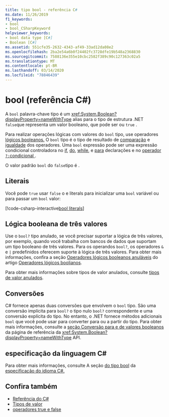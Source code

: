 ```yaml
---
title: tipo bool - referência C#
ms.date: 11/26/2019
f1_keywords:
- bool
- bool_CSharpKeyword
helpviewer_keywords:
- bool data type [C#]
- Boolean [C#]
ms.assetid: 551cfe35-2632-4343-af49-33ad12da08e2
ms.openlocfilehash: 2ba2e54a6b0f24402fc3728dfe19b548a2368830
ms.sourcegitcommit: 7588136e355e10cbc2582f389c90c127363c02a5
ms.translationtype: MT
ms.contentlocale: pt-BR
ms.lasthandoff: 03/14/2020
ms.locfileid: "78846439"
---
```

# <a name="bool-c-reference"></a>bool (referência C#)

A `bool` palavra-chave tipo é um <xref:System.Boolean?displayProperty=nameWithType> alias para o tipo de estrutura .NET `false`que representa um valor booleano, que pode ser ou `true` .

Para realizar operações lógicas com valores do `bool` tipo, use operadores [lógicos booleanos.](../operators/boolean-logical-operators.md) O `bool` tipo é o tipo de resultado de [comparação](../operators/comparison-operators.md) e [igualdade](../operators/equality-operators.md) dos operadores. Uma `bool` expressão pode ser uma expressão condicional controladora no [if](../keywords/if-else.md), [do](../keywords/do.md), [while](../keywords/while.md), e [para](../keywords/for.md) declarações e no [operador `?:`condicional ](../operators/conditional-operator.md).

O valor padrão `bool` do `false`tipo é .

## <a name="literals"></a>Literais

Você pode `true` usar `false` o e literals para inicializar uma `bool` variável ou para passar um `bool` valor:

[!code-csharp-interactive[bool literals](snippets/BoolType.cs#Literals)]

## <a name="three-valued-boolean-logic"></a>Lógica booleana de três valores

Use o `bool?` tipo anulado, se você precisar suportar a lógica de três valores, por exemplo, quando você trabalha com bancos de dados que suportam um tipo booleano de três valores. Para os operandos `bool?`, os operadores `&` e `|` predefinidos oferecem suporte à lógica de três valores. Para obter mais informações, confira a seção [Operadores lógicos booleanos anuláveis](../operators/boolean-logical-operators.md#nullable-boolean-logical-operators) do artigo [Operadores lógicos boolianos](../operators/boolean-logical-operators.md).

Para obter mais informações sobre tipos de valor anulados, consulte [tipos de valor anulados](nullable-value-types.md).

## <a name="conversions"></a>Conversões

C# fornece apenas duas conversões que envolvem o `bool` tipo. São uma conversão implícita para `bool?` o tipo nulo `bool?` correspondente e uma conversão explícita do tipo. No entanto, o .NET fornece métodos adicionais `bool` que você pode usar para converter para ou a partir do tipo. Para obter mais informações, consulte a [seção Conversão para e de valores booleanos](/dotnet/api/system.boolean#converting-to-and-from-boolean-values) da página de referência da <xref:System.Boolean?displayProperty=nameWithType> API.

## <a name="c-language-specification"></a>especificação da linguagem C#

Para obter mais informações, consulte A seção [do tipo bool](~/_csharplang/spec/types.md#the-bool-type) da [especificação do idioma C#.](~/_csharplang/spec/introduction.md)

## <a name="see-also"></a>Confira também

- [Referência do C#](../index.md)
- [Tipos de valor](value-types.md)
- [operadores true e false](../operators/true-false-operators.md)
